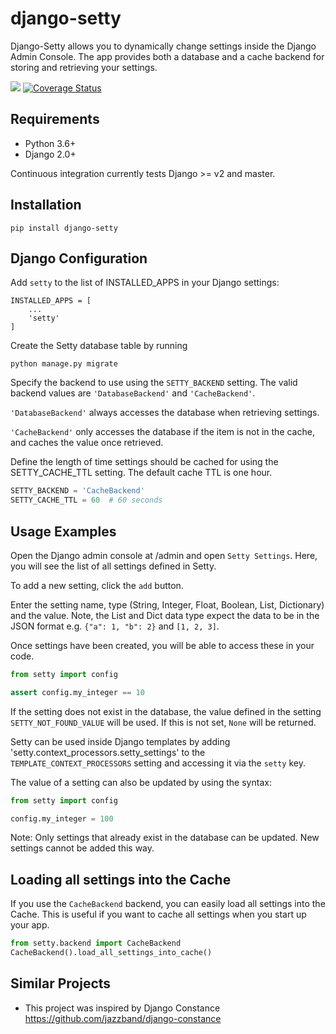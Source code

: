 django-setty
==============

Django-Setty allows you to dynamically change settings inside the Django Admin Console.
The app provides both a database and a cache backend for storing and retrieving your settings.

[![](https://github.com/mikeengland/django-setty/workflows/Python%20package/badge.svg)](https://github.com/mikeengland/django-setty/actions)
[![Coverage Status](https://coveralls.io/repos/github/mikeengland/django-setty/badge.svg?branch=master)](https://coveralls.io/github/mikeengland/django-setty?branch=master)

Requirements
------------
* Python 3.6+
* Django 2.0+

Continuous integration currently tests Django >= v2 and master.

Installation
------------
```
pip install django-setty
```

Django Configuration
--------------------
Add `setty` to the list of INSTALLED_APPS in your Django settings:

```
INSTALLED_APPS = [
    ...
    'setty'
]
```

Create the Setty database table by running

```
python manage.py migrate
```

Specify the backend to use using the `SETTY_BACKEND` setting. 
The valid backend values are `'DatabaseBackend'` and `'CacheBackend'`.

`'DatabaseBackend'` always accesses the database when retrieving settings.

`'CacheBackend'` only accesses the database if the item is not in the cache, and caches the value once retrieved.

Define the length of time settings should be cached for using the SETTY_CACHE_TTL setting. The default cache TTL is
one hour.

```python
SETTY_BACKEND = 'CacheBackend'
SETTY_CACHE_TTL = 60  # 60 seconds
```

Usage Examples
--------------
Open the Django admin console at <url>/admin and open `Setty Settings`.
Here, you will see the list of all settings defined in Setty.

To add a new setting, click the `add` button. 

Enter the setting name, type (String, Integer, Float, Boolean, List, Dictionary)
and the value. Note, the List and Dict data type expect the data to be in the JSON format e.g.
`{"a": 1, "b": 2}` and `[1, 2, 3]`.

Once settings have been created, you will be able to access these in your code.
```python
from setty import config

assert config.my_integer == 10

```
If the setting does not exist in the database, the value defined in the setting `SETTY_NOT_FOUND_VALUE` will be used.
If this is not set, `None` will be returned.

Setty can be used inside Django templates by adding 'setty.context_processors.setty_settings' to the
`TEMPLATE_CONTEXT_PROCESSORS` setting and accessing it via the `setty` key.

The value of a setting can also be updated by using the syntax:
```python
from setty import config

config.my_integer = 100

```
Note: Only settings that already exist in the database can be updated. New settings cannot be added this way.

Loading all settings into the Cache
------------------------------------
If you use the `CacheBackend` backend, you can easily load all settings into the Cache. This is useful if you want to
cache all settings when you start up your app.

```python
from setty.backend import CacheBackend
CacheBackend().load_all_settings_into_cache()
```

Similar Projects
-----------------
* This project was inspired by Django Constance
https://github.com/jazzband/django-constance
